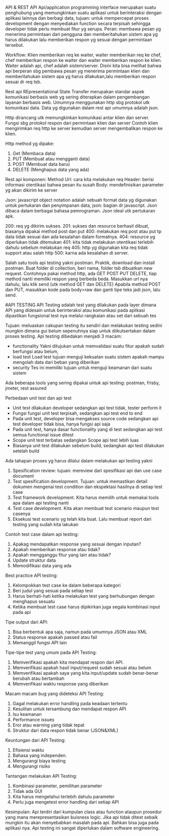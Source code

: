 API & REST API
Api/application programming interface merupakan suatu penghubung yang memungkinkan suatu aplikasi untuk berinteraksi dengan aplikasi lainnya dan berbagi data, tujuan: untuk mempercepat proses development dengan menyediakan function secara terpisah sehingga developer tidak perlu membuat fitur yg serupa. Peran: membawa pesan yg menerima  permintaan dari pengguna dan memberitahukan sistem apa yg harus dilakukan lalu memberikan respon yg sesuai dengan permintaan tersebut.

Workflow:
Klien memberikan req ke waiter, waiter memberikan req ke chef, chef memberikan respon ke waiter dan waiter memberikan respon ke klien. Waiter adalah api, chef adalah sistem/server. Disini kita bisa melihat bahwa api berperan sbg pembawa pesan yg menerima permintaan klien dan memberitahukan sistem apa yg harus dilakukan,lalu memberikan respon sesuai dr req tsb.

Rest api
REpresentational State Transfer merupakan standar aspek komunikasi berbasis web yg sering diterapkan dalam pengembangan layanan berbasis web. Umumnya menggunakan http sbg protokol utk komunikasi data. Data yg digunakan dalam rest api umumnya adalah json.

Http dirancang utk memungkinkan komunikasi antar klien dan server. Fungsi sbg protokol respon dari permintaan klien dan server 
Contoh klien mengirimkan req http ke server kemudian server mengembalikan respon ke klien. 

Http method yg dipake: 
1. Get (Membaca data)
2. PUT (Membuat atau mengganti data)
3. POST (Membuat data baru)
4. DELETE (Menghapus data yang ada)

Rest api komponen:
Method 
Url: cara kita melakukan req
Header: berisi informasi otentikasi bahwa pesan itu susah
Body: mendefinisikan parameter yg akan dikirim ke server

Json: javascript object notation adalah sebuah format data yg digunakan untuk pertukaran dan penyimpanan data, json: bagian dr javascript. Json dibaca dalam berbagai bahasa pemrograman. Json ideal utk pertukaran apk.

200: req yg dikirim sukses.
201: sukses dan resource berhasil dibuat, biasanya dipakai method post dan put
400: melakukan req post atau put tp data tidak sesuai dan ada kesalahan dalam formatnya.
404: resource yg diperlukan tidak ditemukan
401: kita tidak melakukan otentikasi terlebih dahulu sebelum melakukan req
405: http yg digunakan kita req tidak support atau salah http
500: karna ada kesalahan di server.


Salah satu tools api testing yakni postman.
Praktik, download dan install postman.
Buat folder di collection, beri nama, folder tsb dibuatkan new request. Contohnya pakai method http, ada GET POST PUT DELETE, tiap method nanti memiliki respon yang berbeda beda. Masukkan url nya dahulu, lalu klik send (utk method GET dan DELETE) Apabila method POST dan PUT, masukkan kode pada body>raw dan ganti tipe teks jadi json, lalu send.



#API TESTING
API Testing adalah test yang dilakukan pada layer dimana API yang didesain untuk berinteraksi atau komunikasi pada aplikasi dipastikan fungsional test nya melalui rangkaian atau set dari sebuah tes

Tujuan: meluaskan cakupan testing itu sendiri dan melakukan testing sedini mungkin dimana gui belum sepenuhnya siap untuk diikutsertakan dalam proses testing. Api testing dibedakan menjadi 3 macam:
- functionality
Yakni ditujukan untuk memvalidasi suatu fitur apakah sudah berfungsi atau belum, 
- load test
Load test tujuan menguji kekuatan suatu sistem apakah mampu mengolah data dari beban yang diberikan
- security
Tes ini memiliki tujuan untuk menguji keamanan dari suatu sistem 


Ada beberapa tools yang sering dipakai untuk api testing: postman, frisby, jmeter, rest assured

Perbedaan unit test dan api test
- Unit test dilakukan developer sedangkan api test tidak, tester perform it
- Fungsi fungsi unit test terpisah, sedangkan api test end to end
- Pada unit test, developer bisa mengakses source code sedangkan api test developer tidak bisa, hanya fungsi api saja
- Pada unit test, hanya dasar functionality yang di test sedangkan api test semua functional issue ditest 
- Scope unit test terbatas sedangkan Scope api test lebih luas
- Biasanya unit test dilakukan sebelum build, sedangkan api test dilakukan setelah build 


Ada tahapan proses yg harus dilalui dalam melakukan api testing yakni
1. Spesification review: tujuan: mereview dari spesifikasi api dan use case document
2. Test spesification development. Tujuan: untuk memastikan detail dokumen mengenai test condition dan ekspektasi hasilnya di setiap test case
3. Test framework development. Kita harus memilih untuk memakai tools apa dalam api testing nanti
4. Test case development. Kita akan membuat test scenario maupun test casenya
5. Eksekusi test scenario yg telah kita buat. Lalu membuat report dari testing yang sudah kita lakukan

Contoh test case dalam api testing:
1. Apakag mendapatkan response yang sesuai dengan inputan?
2. Apakah memberikan response atau tidak?
3. Apakah mengganggu fitur yang lain atau tidak?
4. Update struktur data
5. Memodifikasi data yang ada

Best practice API testing:
1. Kelompokkan test case ke dalam beberapa kategori
2. Beri judul yang sesuai pada setiap test
3. Harus berhati-hati ketika melakukan test yang berhubungan dengan menghapus sesuatu
4. Ketika membuat test case harus dipikirkan juga segala kombinasi input pada api


Tipe output dari API:
1. Bisa berbentuk apa saja, namun pada umumnya JSON atau XML
2. Status response apakah passed atau fail
3. Memanggil fungsi API lain 

Tipe-tipe test yang umum pada API Testing:
1. Memverifikasi apakah kita mendapat respon dari API.
2. Memverifikasi apakah hasil input/request sudah sesuai atau belum
3. Memverifikasi apakah saya yang kita input/update sudah benar-benar berubah atau bertambah
4. Memverifikasi waktu response yang diberikan


Macam macam bug yang dideteksi API Testing:
1. Gagal melakukan error handling pada keadaan tertentu
2. Kesulitan untuk tersambung dan mendapat respon API
3. Isu keamanan
4. Performance issues
5. Eror atau warning yang tidak tepat
6. Struktur dari data respon tidak benar (JSON&XML)


Keuntungan dari API Testing:
1. Efisiensi waktu
2. Bahasa yang independen.
3. Mengurangi biaya testing
4. Mengurangi risiko

Tantangan melakukan API Testing:
1. Kombinasi parameter, pemilihan parameter
2. Tidak ada GUI
3. Kita harus mengetahui terlebih dahulu parameter
4. Perlu juga mengetest error handling dari setiap API

Kesimpulan:
Api terdiri dari kumpulan class atau function ataupun prosedur yang mana merepresentasikan buisness logic. Jika api tidak ditest sebaik mungkin itu akan menyebabkan masalah pada api. Bahkan bisa juga pada aplikasi nya. Api testing ini sangat diperlukan dalam software engineering.





